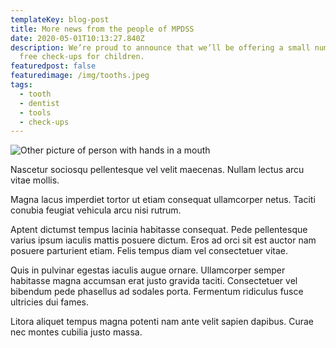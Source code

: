 ```yaml
---
templateKey: blog-post
title: More news from the people of MPDSS
date: 2020-05-01T10:13:27.840Z
description: We’re proud to announce that we’ll be offering a small number of
  free check-ups for children.
featuredpost: false
featuredimage: /img/tooths.jpeg
tags:
  - tooth
  - dentist
  - tools
  - check-ups
---
```

![Other picture of person with hands in a mouth](/img/tooths.jpeg)

Nascetur sociosqu pellentesque vel velit maecenas. Nullam lectus arcu vitae mollis.

Magna lacus imperdiet tortor ut etiam consequat ullamcorper netus. Taciti conubia feugiat vehicula arcu nisi rutrum.

Aptent dictumst tempus lacinia habitasse consequat. Pede pellentesque varius ipsum iaculis mattis posuere dictum. Eros ad orci sit est auctor nam posuere parturient etiam. Felis tempus diam vel consectetuer vitae.

Quis in pulvinar egestas iaculis augue ornare. Ullamcorper semper habitasse magna accumsan erat justo gravida taciti. Consectetuer vel bibendum pede phasellus ad sodales porta. Fermentum ridiculus fusce ultricies dui fames.

Litora aliquet tempus magna potenti nam ante velit sapien dapibus. Curae nec montes cubilia justo massa.